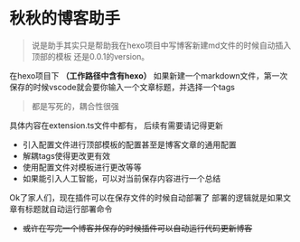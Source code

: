 # 秋秋的博客助手

> 说是助手其实只是帮助我在hexo项目中写博客新建md文件的时候自动插入顶部的模板
> 还是0.0.1的version。

在hexo项目下 **（工作路径中含有hexo）**  如果新建一个markdown文件，第一次保存的时候vscode就会要你输入一个文章标题，并选择一个tags

> 都是写死的，耦合性很强

具体内容在extension.ts文件中都有，
后续有需要请记得更新

- 引入配置文件进行顶部模板的配置甚至是博客文章的通用配置
- 解耦tags使得更改更有效
- 使用配置文件对模板进行更改等等
- 如果能引入人工智能，可以对当前保存内容进行一个总结


Ok了家人们，现在插件可以在保存文件的时候自动部署了
部署的逻辑就是如果文章有标题就自动运行部署命令
- ~~或许在写完一个博客并保存的时候插件可以自动运行代码更新博客~~
